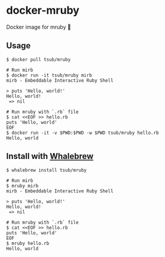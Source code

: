 # docker-mruby

Docker image for mruby :whale:

## Usage

```
$ docker pull tsub/mruby

# Run mirb
$ docker run -it tsub/mruby mirb
mirb - Embeddable Interactive Ruby Shell

> puts 'Hello, world!'
Hello, world!
 => nil

# Run mruby with `.rb` file
$ cat <<EOF >> hello.rb
puts 'Hello, world'
EOF
$ docker run -it -v $PWD:$PWD -w $PWD tsub/mruby hello.rb
Hello, world
```

## Install with [Whalebrew](https://github.com/bfirsh/whalebrew)

```
$ whalebrew install tsub/mruby

# Run mirb
$ mruby mirb
mirb - Embeddable Interactive Ruby Shell

> puts 'Hello, world!'
Hello, world!
 => nil

# Run mruby with `.rb` file
$ cat <<EOF >> hello.rb
puts 'Hello, world'
EOF
$ mruby hello.rb
Hello, world
```
